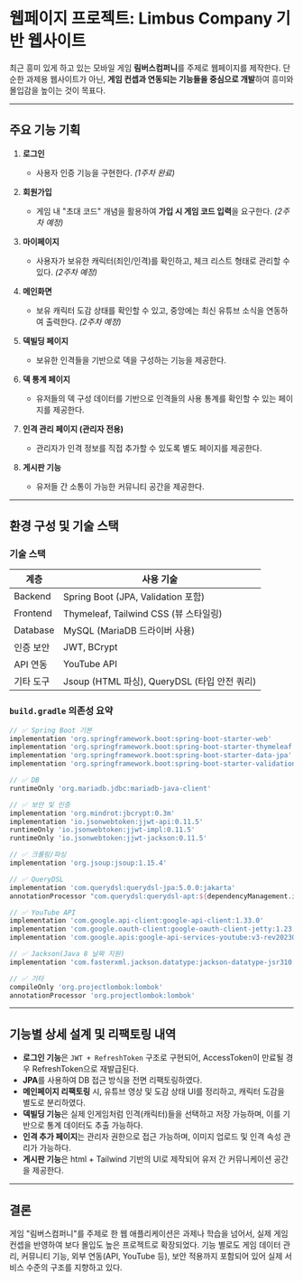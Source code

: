 # 웹페이지 프로젝트: Limbus Company 기반 웹사이트

최근 흥미 있게 하고 있는 모바일 게임 **림버스컴퍼니**를 주제로 웹페이지를 제작한다. 단순한 과제용 웹사이트가 아닌, **게임 컨셉과 연동되는 기능들을 중심으로 개발**하여 흥미와 몰입감을 높이는 것이 목표다.

---

## 주요 기능 기획

1. **로그인**

   * 사용자 인증 기능을 구현한다. *(1주차 완료)*

2. **회원가입**

   * 게임 내 "초대 코드" 개념을 활용하여 **가입 시 게임 코드 입력**을 요구한다. *(2주차 예정)*

3. **마이페이지**

   * 사용자가 보유한 캐릭터(죄인/인격)를 확인하고, 체크 리스트 형태로 관리할 수 있다. *(2주차 예정)*

4. **메인화면**

   * 보유 캐릭터 도감 상태를 확인할 수 있고, 중앙에는 최신 유튜브 소식을 연동하여 출력한다. *(2주차 예정)*

5. **덱빌딩 페이지**

   * 보유한 인격들을 기반으로 덱을 구성하는 기능을 제공한다.

6. **덱 통계 페이지**

   * 유저들의 덱 구성 데이터를 기반으로 인격들의 사용 통계를 확인할 수 있는 페이지를 제공한다.

7. **인격 관리 페이지 (관리자 전용)**

   * 관리자가 인격 정보를 직접 추가할 수 있도록 별도 페이지를 제공한다.

8. **게시판 기능**

   * 유저들 간 소통이 가능한 커뮤니티 공간을 제공한다.

---

## 환경 구성 및 기술 스택

### 기술 스택

| 계층       | 사용 기술                                 |
| -------- | ------------------------------------- |
| Backend  | Spring Boot (JPA, Validation 포함)      |
| Frontend | Thymeleaf, Tailwind CSS (뷰 스타일링) |
| Database | MySQL (MariaDB 드라이버 사용)               |
| 인증 보안    | JWT, BCrypt                           |
| API 연동   | YouTube API                           |
| 기타 도구    | Jsoup (HTML 파싱), QueryDSL (타입 안전 쿼리)  |

### `build.gradle` 의존성 요약

```gradle
// ✅ Spring Boot 기본
implementation 'org.springframework.boot:spring-boot-starter-web'
implementation 'org.springframework.boot:spring-boot-starter-thymeleaf'
implementation 'org.springframework.boot:spring-boot-starter-data-jpa'
implementation 'org.springframework.boot:spring-boot-starter-validation'

// ✅ DB
runtimeOnly 'org.mariadb.jdbc:mariadb-java-client'

// ✅ 보안 및 인증
implementation 'org.mindrot:jbcrypt:0.3m'
implementation 'io.jsonwebtoken:jjwt-api:0.11.5'
runtimeOnly 'io.jsonwebtoken:jjwt-impl:0.11.5'
runtimeOnly 'io.jsonwebtoken:jjwt-jackson:0.11.5'

// ✅ 크롤링/파싱
implementation 'org.jsoup:jsoup:1.15.4'

// ✅ QueryDSL
implementation 'com.querydsl:querydsl-jpa:5.0.0:jakarta'
annotationProcessor "com.querydsl:querydsl-apt:${dependencyManagement.importedProperties['querydsl.version']}:jakarta"

// ✅ YouTube API
implementation 'com.google.api-client:google-api-client:1.33.0'
implementation 'com.google.oauth-client:google-oauth-client-jetty:1.23.0'
implementation 'com.google.apis:google-api-services-youtube:v3-rev20230816-2.0.0'

// ✅ Jackson(Java 8 날짜 지원)
implementation 'com.fasterxml.jackson.datatype:jackson-datatype-jsr310:2.13.0'

// ✅ 기타
compileOnly 'org.projectlombok:lombok'
annotationProcessor 'org.projectlombok:lombok'
```

---

## 기능별 상세 설계 및 리팩토링 내역

* **로그인 기능**은 `JWT + RefreshToken` 구조로 구현되어, AccessToken이 만료될 경우 RefreshToken으로 재발급된다.
* **JPA**를 사용하여 DB 접근 방식을 전면 리팩토링하였다.
* **메인페이지 리팩토링** 시, 유튜브 영상 및 도감 상태 UI를 정리하고, 캐릭터 도감을 별도로 분리하였다.
* **덱빌딩 기능**은 실제 인게임처럼 인격(캐릭터)들을 선택하고 저장 가능하며, 이를 기반으로 통계 데이터도 추출 가능하다.
* **인격 추가 페이지**는 관리자 권한으로 접근 가능하며, 이미지 업로드 및 인격 속성 관리가 가능하다.
* **게시판 기능**은 html + Tailwind 기반의 UI로 제작되어 유저 간 커뮤니케이션 공간을 제공한다.

---

## 결론

게임 "림버스컴퍼니"를 주제로 한 웹 애플리케이션은 과제나 학습을 넘어서, 실제 게임 컨셉을 반영하여 보다 몰입도 높은 프로젝트로 확장되었다. 기능 별로도 게임 데이터 관리, 커뮤니티 기능, 외부 연동(API, YouTube 등), 보안 적용까지 포함되어 있어 실제 서비스 수준의 구조를 지향하고 있다.
